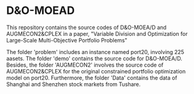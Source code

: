 # D&O-MOEAD
This repository contains the source codes of D&O-MOEA/D and AUGMECON2&CPLEX in a paper, 
"Variable Division and Optimization for Large-Scale Multi-Objective Portfolio Problems"

The folder 'problem' includes an instance named port20, involving 225 aasets. The folder 'demo' contains the source code for D&O-MOEA/D.
Besides, the folder 'AUGMECON2' involves the source code of AUGMECON2&CPLEX for the original constrained portfolio optimization model on port20.
Furthermore, the folder 'Data' contains the data of Shanghai and Shenzhen stock markets from Tushare.

